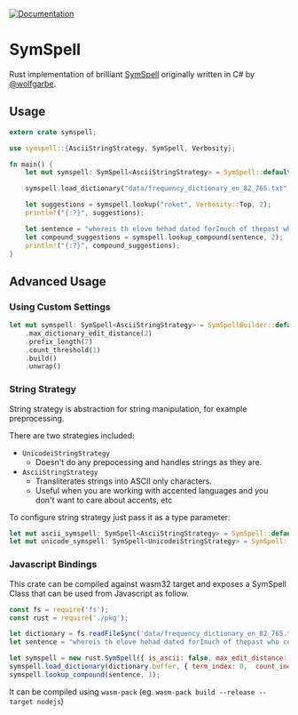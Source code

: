 [![Documentation](https://docs.rs/symspell/badge.svg)](https://docs.rs/symspell)

# SymSpell

Rust implementation of brilliant [SymSpell](https://github.com/wolfgarbe/SymSpell) originally written in C# by [@wolfgarbe](https://github.com/wolfgarbe).

## Usage

```rust
extern crate symspell;

use symspell::{AsciiStringStrategy, SymSpell, Verbosity};

fn main() {
    let mut symspell: SymSpell<AsciiStringStrategy> = SymSpell::default();

    symspell.load_dictionary("data/frequency_dictionary_en_82_765.txt", 0, 1, " ");

    let suggestions = symspell.lookup("roket", Verbosity::Top, 2);
    println!("{:?}", suggestions);

    let sentence = "whereis th elove hehad dated forImuch of thepast who couqdn'tread in sixtgrade and ins pired him"
    let compound_suggestions = symspell.lookup_compound(sentence, 2);
    println!("{:?}", compound_suggestions);
}
```

## Advanced Usage

### Using Custom Settings

```rust
let mut symspell: SymSpell<AsciiStringStrategy> = SymSpellBuilder::default()
    .max_dictionary_edit_distance(2)
    .prefix_length(7)
    .count_threshold(1)
    .build()
    .unwrap()
```

### String Strategy

String strategy is abstraction for string manipulation, for example preprocessing.

There are two strategies included:
* `UnicodeiStringStrategy`
    * Doesn't do any prepocessing and handles strings as they are.
* `AsciiStringStrategy`
    * Transliterates strings into ASCII only characters.
    * Useful when you are working with accented languages and you don't want to care about accents, etc

To configure string strategy just pass it as a type parameter:

```rust
let mut ascii_symspell: SymSpell<AsciiStringStrategy> = SymSpell::default();
let mut unicode_symspell: SymSpell<UnicodeiStringStrategy> = SymSpell::default();
```

### Javascript Bindings

This crate can be compiled against wasm32 target and exposes a SymSpell Class that can be used from Javascript as follow.

```javascript
const fs = require('fs');
const rust = require('./pkg');

let dictionary = fs.readFileSync('data/frequency_dictionary_en_82_765.txt');
let sentence = "whereis th elove hehad dated forImuch of thepast who couqdn'tread in sixtgrade and ins pired him";

let symspell = new rust.SymSpell({ is_ascii: false, max_edit_distance: 2,  prefix_length: 7,  count_threshold: 1});
symspell.load_dictionary(dictionary.buffer, { term_index: 0,  count_index: 1, separator: " "});
symspell.lookup_compound(sentence, 1);
```

It can be compiled using `wasm-pack` (eg. `wasm-pack build --release --target nodejs`)
